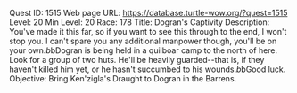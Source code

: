 Quest ID: 1515
Web page URL: https://database.turtle-wow.org/?quest=1515
Level: 20
Min Level: 20
Race: 178
Title: Dogran's Captivity
Description: You've made it this far, so if you want to see this through to the end, I won't stop you. I can't spare you any additional manpower though, you'll be on your own.$b$bDogran is being held in a quilboar camp to the north of here. Look for a group of two huts. He'll be heavily guarded--that is, if they haven't killed him yet, or he hasn't succumbed to his wounds.$b$bGood luck.
Objective: Bring Ken'zigla's Draught to Dogran in the Barrens.
